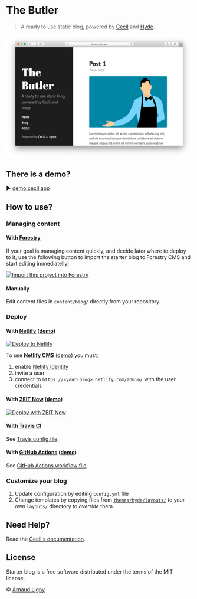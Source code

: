 # The Butler

> A ready to use static blog, powered by [Cecil](https://cecil.app) and [Hyde](https://github.com/Cecilapp/theme-hyde).

![Cecil preview](static/images/cecil-preview.png)

## There is a demo?

:arrow_forward: [demo.cecil.app](https://demo.cecil.app/)

## How to use?

### Managing content

#### With [Forestry](https://forestry.io)

If your goal is managing content quickly, and decide later where to deploy to it, use the following button to import the starter blog to Forestry CMS and start editing immediatelly!

[![Import this project into Forestry](https://assets.forestry.io/import-to-forestryK.svg)](https://app.forestry.io/quick-start?repo=cecilapp/starter-blog&engine=hugo)

#### Manually

Edit content files in `content/blog/` directly from your repository.

### Deploy

#### With [Netlify](https://www.netlify.com) ([demo](https://demo.cecil.app))

[![Deploy to Netlify](https://www.netlify.com/img/deploy/button.svg)](https://app.netlify.com/start/deploy?repository=https://github.com/Cecilapp/starter-blog)

To use [**Netlify CMS**](https://www.netlifycms.org) ([demo](https://demo.cecil.app/admin/)) you must:
1. enable [Netlify Identity](https://docs.netlify.com/visitor-access/identity/registration-login/#set-registration-preferences)
2. invite a user
3. connect to `https://<your-blog>.netlify.com/admin/` with the user credentials

#### With [ZEIT Now](https://zeit.co) ([demo](https://cecil-starter-blog.now.sh))

[![Deploy with ZEIT Now](https://zeit.co/button)](https://zeit.co/new/project?template=https://github.com/Cecilapp/starter-blog)

#### With [Travis CI](https://travis-ci.com)

See [Travis config file](/.travis.yml).

#### With [GitHub Actions](https://github.com/features/actions) ([demo](https://cecilapp.github.io/starter-blog/))

See [GitHub Actions workflow file](/.github/workflows/build-and-deploy.yml).

### Customize your blog

1. Update configuration by editing `config.yml` file
2. Change templates by copying files from [`themes/hyde/layouts/`](https://github.com/Cecilapp/theme-hyde/tree/master/layouts) to your own `layouts/` directory to _override_ them.

## Need Help?

Read the [Cecil's documentation](https://cecil.app/documentation/).

## License

Starter blog is a free software distributed under the terms of the MIT license.

© [Arnaud Ligny](https://arnaudligny.fr)
